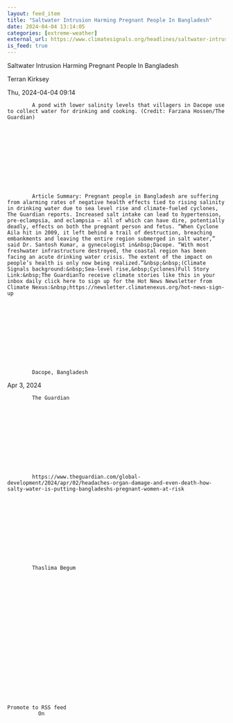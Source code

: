 ```yaml
---
layout: feed_item
title: "Saltwater Intrusion Harming Pregnant People In Bangladesh"
date: 2024-04-04 13:14:05
categories: [extreme-weather]
external_url: https://www.climatesignals.org/headlines/saltwater-intrusion-harming-pregnant-people-bangladesh
is_feed: true
---
```







Saltwater Intrusion Harming Pregnant People In Bangladesh












            




  






















      














Terran Kirksey


















Thu, 2024-04-04 09:14
















            A pond with lower salinity levels that villagers in Dacope use to collect water for drinking and cooking. (Credit: Farzana Hossen/The Guardian)
      











            Article Summary: Pregnant people in Bangladesh are suffering from alarming rates of negative health effects tied to rising salinity in drinking water due to sea level rise and climate-fueled cyclones, The Guardian reports. Increased salt intake can lead to hypertension, pre-eclampsia, and eclampsia — all of which can have dire, potentially deadly, effects on both the pregnant person and fetus. “When Cyclone Aila hit in 2009, it left behind a trail of destruction, breaching embankments and leaving the entire region submerged in salt water,” said Dr. Santosh Kumar, a gynecologist in&nbsp;Dacope. “With most freshwater infrastructure destroyed, the coastal region has been facing an acute drinking water crisis. The extent of the impact on people’s health is only now being realized.”&nbsp;&nbsp;(Climate Signals background:&nbsp;Sea-level rise,&nbsp;Cyclones)Full Story Link:&nbsp;The GuardianTo receive climate stories like this in your inbox daily click here to sign up for the Hot News Newsletter from Climate Nexus:&nbsp;https://newsletter.climatenexus.org/hot-news-sign-up
      











            Dacope, Bangladesh
      











            




Apr 3, 2024




      











            The Guardian
      











            https://www.theguardian.com/global-development/2024/apr/02/headaches-organ-damage-and-even-death-how-salty-water-is-putting-bangladeshs-pregnant-women-at-risk
      











            Thaslima Begum 
      




















  
    Promote to RSS feed
              On
          












      
              






  
          
      




          
  











      
              





  
    




          
  

